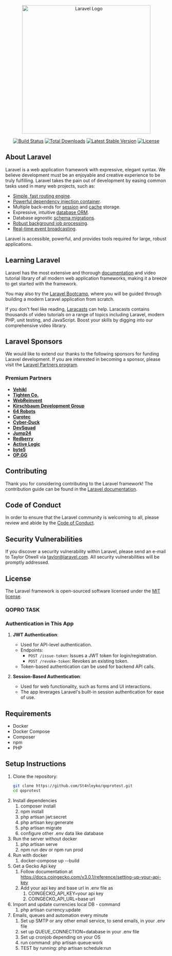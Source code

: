 <p align="center"><a href="https://laravel.com" target="_blank"><img src="https://raw.githubusercontent.com/laravel/art/master/logo-lockup/5%20SVG/2%20CMYK/1%20Full%20Color/laravel-logolockup-cmyk-red.svg" width="400" alt="Laravel Logo"></a></p>

<p align="center">
<a href="https://github.com/laravel/framework/actions"><img src="https://github.com/laravel/framework/workflows/tests/badge.svg" alt="Build Status"></a>
<a href="https://packagist.org/packages/laravel/framework"><img src="https://img.shields.io/packagist/dt/laravel/framework" alt="Total Downloads"></a>
<a href="https://packagist.org/packages/laravel/framework"><img src="https://img.shields.io/packagist/v/laravel/framework" alt="Latest Stable Version"></a>
<a href="https://packagist.org/packages/laravel/framework"><img src="https://img.shields.io/packagist/l/laravel/framework" alt="License"></a>
</p>

## About Laravel

Laravel is a web application framework with expressive, elegant syntax. We believe development must be an enjoyable and creative experience to be truly fulfilling. Laravel takes the pain out of development by easing common tasks used in many web projects, such as:

- [Simple, fast routing engine](https://laravel.com/docs/routing).
- [Powerful dependency injection container](https://laravel.com/docs/container).
- Multiple back-ends for [session](https://laravel.com/docs/session) and [cache](https://laravel.com/docs/cache) storage.
- Expressive, intuitive [database ORM](https://laravel.com/docs/eloquent).
- Database agnostic [schema migrations](https://laravel.com/docs/migrations).
- [Robust background job processing](https://laravel.com/docs/queues).
- [Real-time event broadcasting](https://laravel.com/docs/broadcasting).

Laravel is accessible, powerful, and provides tools required for large, robust applications.

## Learning Laravel

Laravel has the most extensive and thorough [documentation](https://laravel.com/docs) and video tutorial library of all modern web application frameworks, making it a breeze to get started with the framework.

You may also try the [Laravel Bootcamp](https://bootcamp.laravel.com), where you will be guided through building a modern Laravel application from scratch.

If you don't feel like reading, [Laracasts](https://laracasts.com) can help. Laracasts contains thousands of video tutorials on a range of topics including Laravel, modern PHP, unit testing, and JavaScript. Boost your skills by digging into our comprehensive video library.

## Laravel Sponsors

We would like to extend our thanks to the following sponsors for funding Laravel development. If you are interested in becoming a sponsor, please visit the [Laravel Partners program](https://partners.laravel.com).

### Premium Partners

- **[Vehikl](https://vehikl.com/)**
- **[Tighten Co.](https://tighten.co)**
- **[WebReinvent](https://webreinvent.com/)**
- **[Kirschbaum Development Group](https://kirschbaumdevelopment.com)**
- **[64 Robots](https://64robots.com)**
- **[Curotec](https://www.curotec.com/services/technologies/laravel/)**
- **[Cyber-Duck](https://cyber-duck.co.uk)**
- **[DevSquad](https://devsquad.com/hire-laravel-developers)**
- **[Jump24](https://jump24.co.uk)**
- **[Redberry](https://redberry.international/laravel/)**
- **[Active Logic](https://activelogic.com)**
- **[byte5](https://byte5.de)**
- **[OP.GG](https://op.gg)**

## Contributing

Thank you for considering contributing to the Laravel framework! The contribution guide can be found in the [Laravel documentation](https://laravel.com/docs/contributions).

## Code of Conduct

In order to ensure that the Laravel community is welcoming to all, please review and abide by the [Code of Conduct](https://laravel.com/docs/contributions#code-of-conduct).

## Security Vulnerabilities

If you discover a security vulnerability within Laravel, please send an e-mail to Taylor Otwell via [taylor@laravel.com](mailto:taylor@laravel.com). All security vulnerabilities will be promptly addressed.

## License

The Laravel framework is open-sourced software licensed under the [MIT license](https://opensource.org/licenses/MIT).



### QOPRO TASK ###
### Authentication in This App

1. **JWT Authentication**:
    - Used for API-level authentication.
    - Endpoints:
        - `POST /issue-token`: Issues a JWT token for login/registration.
        - `POST /revoke-token`: Revokes an existing token.
    - Token-based authentication can be used for backend API calls.

2. **Session-Based Authentication**:
    - Used for web functionality, such as forms and UI interactions.
    - The app leverages Laravel's built-in session authentication for ease of use.
## Requirements
- Docker
- Docker Compose
- Composer 
- npm
- PHP

## Setup Instructions
1. Clone the repository:
   ```bash
   git clone https://github.com/St4nleyko/qoprotest.git
   cd qoprotest
2. Install dependencies
   1. composer install
   2. npm install
   3. php artisan jwt:secret
   4. php artisan key:generate
   5. php artisan migrate 
   6. configure other .env data like database
3. Run the server without docker
   1. php artisan serve 
   2. npm run dev or npm run prod
4. Run with docker
   1. docker-compose up --build
5. Get a Gecko Api key
   1. Follow documentation at https://docs.coingecko.com/v3.0.1/reference/setting-up-your-api-key
   2. Add your api key and base url in .env file as
      1. COINGECKO_API_KEY=your api key
      2. COINGECKO_API_URL=base url 
6. Import and update currencies local DB - command
   1. php artisan currency:update
7. Emails, queues and automation every minute
   1. Set up SMTP or any other email service, to send emails, in your .env file
   2. set up QUEUE_CONNECTION=database in your .env file
   3. Set up cronjob depending on your OS
   4. run command: php artisan queue:work
   5. TEST by running: php artisan schedule:run 

   
